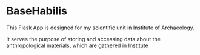 # BaseHabilis


This Flask App is designed for my scientific unit in Institute of Archaeology.

It serves the purpose of storing and accessing data about the anthropological materials, which are gathered in Institute